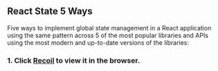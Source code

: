
## React State 5 Ways

Five ways to implement global state management in a React application using the same pattern across 5 of the most popular libraries and APIs using the most modern and up-to-date versions of the libraries:

### 1. Click [Recoil](https://github.com/nezlobnaya/react-state-examples/blob/main/src/recoil.js) to view it in the browser.



